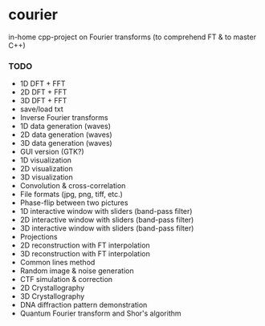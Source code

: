 # courier
in-home cpp-project on Fourier transforms (to comprehend FT & to master C++)

### TODO

- 1D DFT + FFT
- 2D DFT + FFT
- 3D DFT + FFT
- save/load txt
- Inverse Fourier transforms
- 1D data generation (waves)
- 2D data generation (waves)
- 3D data generation (waves)
- GUI version (GTK?)
- 1D visualization
- 2D visualization
- 3D visualization
- Convolution & cross-correlation
- File formats (jpg, png, tiff, etc.)
- Phase-flip between two pictures
- 1D interactive window with sliders (band-pass filter)
- 2D interactive window with sliders (band-pass filter)
- 3D interactive window with sliders (band-pass filter)
- Projections
- 2D reconstruction with FT interpolation
- 3D reconstruction with FT interpolation
- Common lines method
- Random image & noise generation
- CTF simulation & correction
- 2D Crystallography
- 3D Crystallography
- DNA diffraction pattern demonstration
- Quantum Fourier transform and Shor's algorithm
